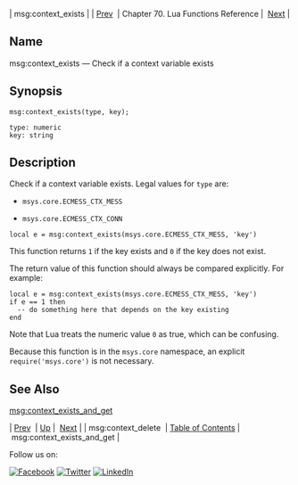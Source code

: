 | msg:context_exists |
| [Prev](lua.ref.msg_context_delete.php)  | Chapter 70. Lua Functions Reference |  [Next](lua.ref.msg_context_exists_and_get.php) |

<a name="lua.ref.msg_context_exists"></a>
## Name

msg:context_exists — Check if a context variable exists

<a name="idp15909952"></a>
## Synopsis

`msg:context_exists(type, key);`

```
type: numeric
key: string
```
<a name="idp15912944"></a>
## Description

Check if a context variable exists. Legal values for `type` are:

*   `msys.core.ECMESS_CTX_MESS`

*   `msys.core.ECMESS_CTX_CONN`

`local e = msg:context_exists(msys.core.ECMESS_CTX_MESS, 'key')`

This function returns `1` if the key exists and `0` if the key does not exist.

The return value of this function should always be compared explicitly. For example:

```
local e = msg:context_exists(msys.core.ECMESS_CTX_MESS, 'key')
if e == 1 then
  -- do something here that depends on the key existing
end
```

Note that Lua treats the numeric value `0` as true, which can be confusing.

Because this function is in the `msys.core` namespace, an explicit `require('msys.core')` is not necessary.

<a name="idp15924288"></a>
## See Also

[msg:context_exists_and_get](lua.ref.msg_context_exists_and_get.php "msg:context_exists_and_get")

| [Prev](lua.ref.msg_context_delete.php)  | [Up](lua.function.details.php) |  [Next](lua.ref.msg_context_exists_and_get.php) |
| msg:context_delete  | [Table of Contents](index.php) |  msg:context_exists_and_get |

Follow us on:

[![Facebook](https://support.messagesystems.com/images/icon-facebook.png)](http://www.facebook.com/messagesystems) [![Twitter](https://support.messagesystems.com/images/icon-twitter.png)](http://twitter.com/#!/MessageSystems) [![LinkedIn](https://support.messagesystems.com/images/icon-linkedin.png)](http://www.linkedin.com/company/message-systems)